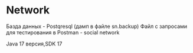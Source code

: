 # Network
Базда данных -  Postqresql (дамп в файле sn.backup)
Файл с запросами для тестирования в Postman - social network

Java 17 версия,SDK 17 
